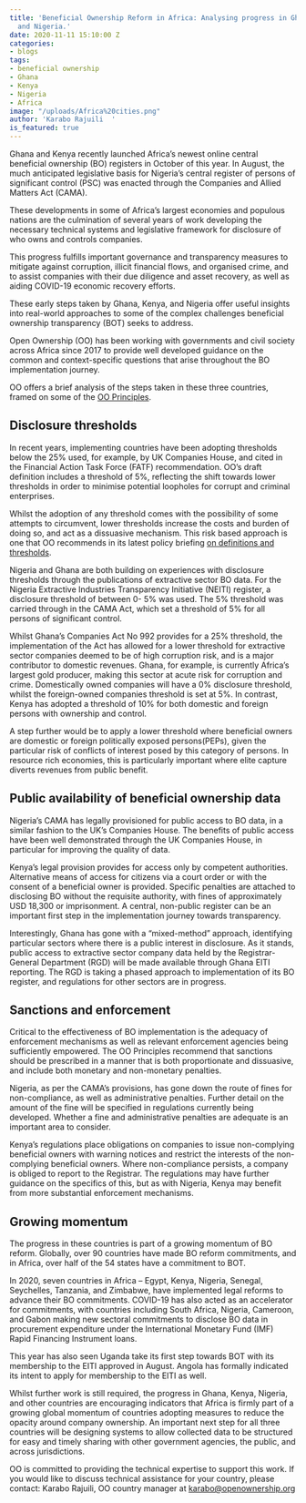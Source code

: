 ```yaml
---
title: 'Beneficial Ownership Reform in Africa: Analysing progress in Ghana, Kenya
  and Nigeria.'
date: 2020-11-11 15:10:00 Z
categories:
- blogs
tags:
- beneficial ownership
- Ghana
- Kenya
- Nigeria
- Africa
image: "/uploads/Africa%20cities.png"
author: 'Karabo Rajuili  '
is_featured: true
---
```


Ghana and Kenya recently launched Africa’s newest online central beneficial ownership (BO) registers in October of this year. In August, the much anticipated legislative basis for Nigeria’s central register of persons of significant control (PSC) was enacted through the Companies and Allied Matters Act (CAMA). 

These developments in some of Africa’s largest economies and populous nations are the culmination of several years of work developing the necessary technical systems and legislative framework for disclosure of who owns and controls companies.

This progress fulfills important governance and transparency measures to mitigate against corruption, illicit financial flows, and organised crime, and to assist companies with their due diligence and asset recovery,  as well as aiding COVID-19 economic recovery efforts. 

These early steps taken by Ghana, Kenya, and Nigeria offer useful insights into real-world approaches to some of the complex challenges beneficial ownership transparency (BOT) seeks to address.  

Open Ownership (OO) has been working with governments and civil society across Africa since 2017 to provide well developed guidance on the common and context-specific questions that arise throughout the BO implementation journey. 

OO offers a brief analysis of the steps taken in these three countries, framed on some of the [OO Principles](https://www.openownership.org/framework/). 

## Disclosure thresholds 

In recent years, implementing countries have been adopting thresholds below the 25% used, for example, by UK Companies House, and cited in the Financial Action Task Force (FATF) recommendation. OO’s draft definition includes a threshold of 5%, reflecting the shift towards lower thresholds in order to minimise potential loopholes for corrupt and criminal enterprises. 

Whilst the adoption of any threshold comes with the possibility of some attempts to circumvent, lower thresholds increase the costs and burden of doing so, and act as a dissuasive mechanism. This risk based approach is one that OO recommends in its latest policy briefing [on definitions and thresholds](https://www.openownership.org/uploads/definitions-briefing.pdf). 

Nigeria and Ghana are both building on experiences with disclosure thresholds through the publications of extractive sector BO data. For the Nigeria Extractive Industries Transparency Initiative (NEITI) register, a disclosure threshold of between 0- 5% was used.  The 5%  threshold was carried through in the CAMA Act, which set a threshold of 5% for all persons of significant control.

Whilst Ghana’s Companies Act No 992 provides for a 25% threshold, the implementation of the Act has allowed for a lower threshold for extractive sector companies deemed to be of high corruption risk, and is a major contributor to domestic revenues. Ghana, for example, is currently Africa’s largest gold producer, making this sector at acute risk for corruption and crime. Domestically owned companies will have a 0% disclosure threshold, whilst the foreign-owned companies threshold is set at 5%. In contrast, Kenya has adopted a threshold of 10% for both domestic and foreign persons with ownership and control. 

A step further would be to apply a lower threshold where beneficial owners are domestic or foreign politically exposed persons(PEPs), given the particular risk of conflicts of interest posed by this category of persons. In resource rich economies, this is particularly important where elite capture diverts revenues from public benefit. 

## Public availability of beneficial ownership data 

Nigeria’s CAMA  has legally provisioned for public access to BO data, in a similar fashion to the UK’s Companies House. The benefits of public access have been well demonstrated through the UK Companies House, in particular for improving the quality of data. 

Kenya’s legal provision provides for access only by competent authorities. Alternative means of access for citizens via a court order or with the consent of a beneficial owner is provided.  Specific penalties are attached to disclosing BO  without the requisite authority, with fines of approximately USD 18,300 or imprisonment. A central, non-public register can be an important first step in the implementation journey towards transparency.  

Interestingly, Ghana has gone with a “mixed-method” approach, identifying particular sectors where there is a public interest in disclosure. As it stands, public access to extractive sector company data held by the Registrar-General Department (RGD) will be made available through Ghana EITI reporting. The RGD is taking a phased approach to implementation of its BO register, and regulations for other sectors are in progress. 

## Sanctions and enforcement 

Critical to the effectiveness of BO implementation is the adequacy of enforcement mechanisms as well as relevant enforcement agencies being sufficiently empowered. The OO Principles recommend that sanctions should be prescribed in a manner that is both proportionate and dissuasive, and include both monetary and non-monetary penalties. 

Nigeria, as per the CAMA’s provisions, has gone down the route of fines for non-compliance, as well as administrative penalties. Further detail on the amount of the fine will be specified in regulations currently being developed.  Whether a fine and administrative penalties are adequate is an important area to consider. 

Kenya’s regulations place obligations on companies to issue non-complying beneficial owners with warning notices and restrict the interests of the non-complying beneficial owners.  Where non-compliance persists, a company is obliged to report to the Registrar. The regulations may have further guidance on the specifics of this, but as with Nigeria, Kenya may benefit from more substantial enforcement mechanisms. 

## Growing momentum 

The progress in these countries is part of a growing momentum of BO reform. Globally, over 90 countries have made BO reform commitments, and in Africa, over half of the 54 states have a commitment to BOT.  

In 2020, seven countries in Africa – Egypt, Kenya, Nigeria, Senegal, Seychelles, Tanzania, and Zimbabwe, have implemented legal reforms to advance their BO commitments. COVID-19 has also acted as an accelerator for commitments, with countries including South Africa, Nigeria, Cameroon, and Gabon making new sectoral commitments to disclose BO data in procurement expenditure under the International Monetary Fund (IMF) Rapid Financing Instrument loans.

This year has also seen Uganda take its first step towards BOT with its membership to the EITI approved in August. Angola has formally indicated its intent to apply for membership to the EITI as well. 

Whilst further work is still required, the progress in Ghana, Kenya, Nigeria, and other countries are encouraging indicators that Africa is firmly part of a growing global momentum of countries adopting measures to reduce the opacity around company ownership. An important next step for all three countries will be designing systems to allow collected data to be structured for easy and timely sharing with other government agencies, the public, and across jurisdictions. 

OO is committed to providing the technical expertise to support this work. If you would like to discuss technical assistance for your country, please contact: Karabo Rajuili, OO country manager at [karabo@openownership.org](karabo@openownership.org)



